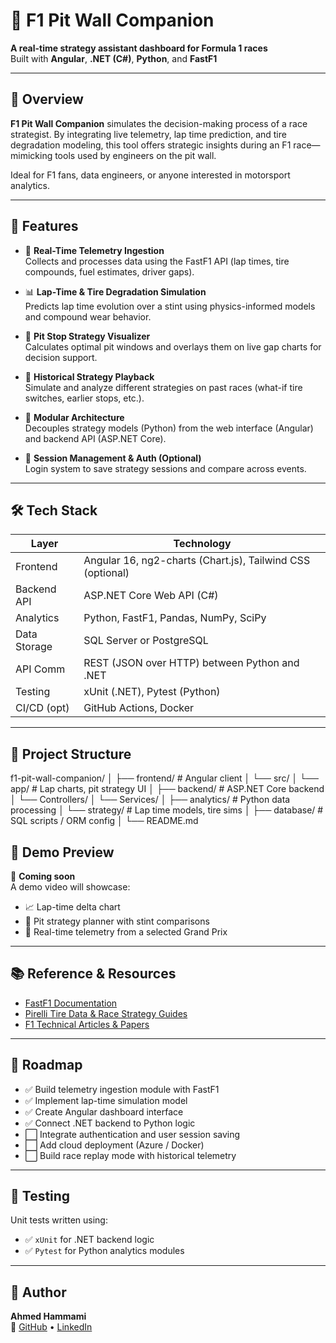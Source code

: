 # 🏁 F1 Pit Wall Companion

**A real-time strategy assistant dashboard for Formula 1 races**  
Built with **Angular**, **.NET (C#)**, **Python**, and **FastF1**

---

## 🚀 Overview

**F1 Pit Wall Companion** simulates the decision-making process of a race strategist. By integrating live telemetry, lap time prediction, and tire degradation modeling, this tool offers strategic insights during an F1 race—mimicking tools used by engineers on the pit wall.

Ideal for F1 fans, data engineers, or anyone interested in motorsport analytics.

---

## 🎯 Features

- 📡 **Real-Time Telemetry Ingestion**  
  Collects and processes data using the FastF1 API (lap times, tire compounds, fuel estimates, driver gaps).

- 📊 **Lap-Time & Tire Degradation Simulation**  
  Predicts lap time evolution over a stint using physics-informed models and compound wear behavior.

- 📅 **Pit Stop Strategy Visualizer**  
  Calculates optimal pit windows and overlays them on live gap charts for decision support.

- 🔁 **Historical Strategy Playback**  
  Simulate and analyze different strategies on past races (what-if tire switches, earlier stops, etc.).

- 🧠 **Modular Architecture**  
  Decouples strategy models (Python) from the web interface (Angular) and backend API (ASP.NET Core).

- 🔐 **Session Management & Auth (Optional)**  
  Login system to save strategy sessions and compare across events.

---

## 🛠 Tech Stack

| Layer         | Technology                                               |
|---------------|-----------------------------------------------------------|
| Frontend      | Angular 16, ng2-charts (Chart.js), Tailwind CSS (optional)|
| Backend API   | ASP.NET Core Web API (C#)                                 |
| Analytics     | Python, FastF1, Pandas, NumPy, SciPy                      |
| Data Storage  | SQL Server or PostgreSQL                                 |
| API Comm      | REST (JSON over HTTP) between Python and .NET            |
| Testing       | xUnit (.NET), Pytest (Python)                            |
| CI/CD (opt)   | GitHub Actions, Docker                                   |

---

## 📁 Project Structure
f1-pit-wall-companion/
│
├── frontend/ # Angular client
│ └── src/
│ └── app/ # Lap charts, pit strategy UI
│
├── backend/ # ASP.NET Core backend
│ └── Controllers/
│ └── Services/
│
├── analytics/ # Python data processing
│ └── strategy/ # Lap time models, tire sims
│
├── database/ # SQL scripts / ORM config
│
└── README.md

## 🎥 Demo Preview

🚧 **Coming soon**  
A demo video will showcase:

- 📈 Lap-time delta chart
- 🧠 Pit strategy planner with stint comparisons
- 📡 Real-time telemetry from a selected Grand Prix

---

## 📚 Reference & Resources

- [FastF1 Documentation](https://theoehrly.github.io/Fast-F1/)
- [Pirelli Tire Data & Race Strategy Guides](https://press.pirelli.com/)
- [F1 Technical Articles & Papers](https://www.motorsportmagazine.com/)

---

## 📌 Roadmap

- ✅ Build telemetry ingestion module with FastF1
- ✅ Implement lap-time simulation model
- ✅ Create Angular dashboard interface
- ✅ Connect .NET backend to Python logic
- ⬜ Integrate authentication and user session saving
- ⬜ Add cloud deployment (Azure / Docker)
- ⬜ Build race replay mode with historical telemetry

---

## 🧪 Testing

Unit tests written using:

- ✅ `xUnit` for .NET backend logic
- ✅ `Pytest` for Python analytics modules

---

## 👤 Author

**Ahmed Hammami**  
🔗 [GitHub](https://github.com/AhmedHammami7) • [LinkedIn](https://www.linkedin.com/in/ahmedhammami7)
